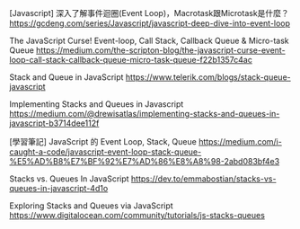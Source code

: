 [Javascript] 深入了解事件迴圈(Event Loop)，Macrotask跟Microtask是什麼？
https://gcdeng.com/series/Javascript/javascript-deep-dive-into-event-loop

The JavaScript Curse! Event-loop, Call Stack, Callback Queue & Micro-task Queue
https://medium.com/the-scripton-blog/the-javascript-curse-event-loop-call-stack-callback-queue-micro-task-queue-f22b1357c4ac

Stack and Queue in JavaScript
https://www.telerik.com/blogs/stack-queue-javascript

Implementing Stacks and Queues in Javascript
https://medium.com/@drewisatlas/implementing-stacks-and-queues-in-javascript-b3714dee112f

[學習筆記] JavaScript 的 Event Loop, Stack, Queue
https://medium.com/i-caught-a-code/javascript-event-loop-stack-queue-%E5%AD%B8%E7%BF%92%E7%AD%86%E8%A8%98-2abd083bf4e3

Stacks vs. Queues In JavaScript
https://dev.to/emmabostian/stacks-vs-queues-in-javascript-4d1o

Exploring Stacks and Queues via JavaScript
https://www.digitalocean.com/community/tutorials/js-stacks-queues
